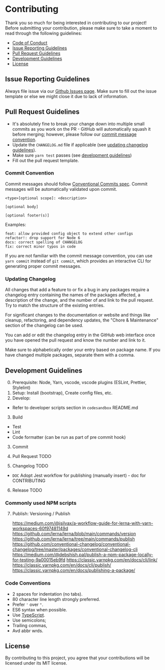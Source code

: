 # Contributing

Thank you so much for being interested in contributing to our project! Before submitting your contribution, please make sure to take a moment to read through the following guidelines:

- [Code of Conduct](./.github/CODE_OF_CONDUCT.md)
- [Issue Reporting Guidelines](#issue-reporting-guidelines)
- [Pull Request Guidelines](#pull-request-guidelines)
- [Development Guidelines](#development-guidelines)
- [License](#license)

## Issue Reporting Guidelines

Always file issue via our [Github Issues page](https://github.com/akphi/config-tester/issues). Make sure to fill out the issue template or else we might close it due to lack of information.

## Pull Request Guidelines

- It's absolutely fine to break your change down into multiple small commits as you work on the PR - GitHub will automatically squash it before merging; however, please follow our [commit message convention](#commit-convention).
- Update the `CHANGELOG.md` file if applicable (see [updating changelog guidelines](#updating-changelog)).
- Make sure `yarn test` passes (see [development guidelines](#development-guidelines))
- Fill out the pull request template.

### Commit Convention

Commit messages should follow [Conventional Commits spec](https://www.conventionalcommits.org/en/v1.0.0/). Commit messages will be automatically validated upon commit.

```
<type>[optional scope]: <description>

[optional body]

[optional footer(s)]
```

Examples:

```
feat: allow provided config object to extend other configs
refactor!: drop support for Node 6
docs: correct spelling of CHANGELOG
fix: correct minor typos in code
```

If you are not familiar with the commit message convention, you can use `yarn commit` instead of `git commit`, which provides an interactive CLI for generating proper commit messages.

### Updating Changelog

All changes that add a feature to or fix a bug in any packages require a changelog entry containing the names of the packages affected, a description of the change, and the number of and link to the pull request. Try to match the structure of the existing entries.

For significant changes to the documentation or website and things like cleanup, refactoring, and dependency updates, the "Chore & Maintenance" section of the changelog can be used.

You can add or edit the changelog entry in the GitHub web interface once you have opened the pull request and know the number and link to it.

Make sure to alphabetically order your entry based on package name. If you have changed multiple packages, separate them with a comma.

## Development Guidelines

0. Prerequisite: Node, Yarn, vscode, vscode plugins (ESLint, Prettier, Stylelint)
1. Setup: Install (bootstrap), Create config files, etc.
2. Develop:

- Refer to developer scripts section in `codesandbox` README.md

3. Build

- Test
- Lint
- Code formatter (can be run as part of pre commit hook)

3. Commit

4. Pull Request
   TODO

5. Changelog
   TODO

- `DOC` Adopt Jest workflow for publishing (manually insert) - doc for CONTRIBUTING

6. Release
   TODO

### Commonly used NPM scripts

7. Publish: Versioning / Publish

   https://medium.com/@jsilvax/a-workflow-guide-for-lerna-with-yarn-workspaces-60f97481149d
   https://github.com/lerna/lerna/blob/main/commands/version
   https://github.com/lerna/lerna/tree/main/commands/publish
   https://github.com/conventional-changelog/conventional-changelog/tree/master/packages/conventional-changelog-cli
   https://medium.com/@debshish.pal/publish-a-npm-package-locally-for-testing-9a00015eb9fd
   https://classic.yarnpkg.com/en/docs/cli/link/
   https://classic.yarnpkg.com/en/docs/cli/publish/
   https://classic.yarnpkg.com/en/docs/publishing-a-package/

### Code Conventions

- 2 spaces for indentation (no tabs).
- 80 character line length strongly preferred.
- Prefer `'` over `"`.
- ES6 syntax when possible.
- Use [TypeScript](https://www.typescriptlang.org/).
- Use semicolons;
- Trailing commas,
- Avd abbr wrds.

## License

By contributing to this project, you agree that your contributions will be licensed under its MIT license.
